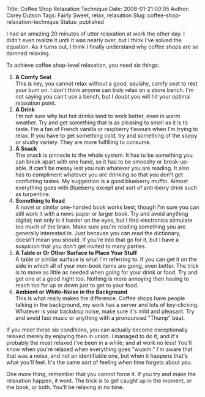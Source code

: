 Title: Coffee Shop Relaxation Technique
Date: 2008-01-21 00:05
Author: Corey Dutson
Tags: Fairly Sweet, relax, relaxation
Slug: coffee-shop-relaxation-technique
Status: published

I had an amazing 20 minutes of utter relaxation at work the other day. I
didn't even realize it until it was nearly over, but I think I've solved
the equation. As it turns out, I think I finally understand why coffee
shops are so damned relaxing.

To achieve coffee shop-level relaxation, you need six things:

1.  **A Comfy Seat**  
    This is key, you cannot relax without a good, squishy, comfy seat
    to rest your bum on. I don't think anyone can truly relax on a
    stone bench. I'm not saying you can't use a bench, but I doubt you
    will hit your optimal relaxation point.
2.  **A Drink**  
    I'm not sure why but hot drinks tend to work better, even in
    warm weather. Try and get something that is as pleasing to smell as
    it is to taste. I'm a fan of French vanilla or raspberry flavours
    when I'm trying to relax. If you have to get something cold, try and
    something of the slurpy or slushy variety. They are more fulfilling
    to consume.
3.  **A Snack**  
    The snack is pinnacle to the whole system. It has to be something
    you can break apart with one hand, so it has to be smooshy
    or break-up-able. It can't be messy lest you ruin whatever you
    are reading. It also has to compliment whatever you are drinking so
    that you don't get conflicting tastes. My suggestion is a good
    blueberry muffin. Almost everything goes with Blueberry except and
    sort of anti-berry drink such as turpentine.
4.  **Something to Read**  
    A novel or similar one-handed book works best, though I'm sure you
    can still work it with a news paper or larger book. Try and avoid
    anything digital; not only is it harder on the eyes, but I find
    electronics stimulate too much of the brain. Make sure you're
    reading something you are generally interested in. Just because you
    can read the dictionary, doesn't mean you should. If you're into
    that go for it, but I have a suspicion that you don't get invited to
    many parties.
5.  **A Table or Or Other Surface to Place Your Stuff**  
    A table or similar surface is what I'm referring to. If you can get
    it on the side in which all of your non-book items are going,
    even better. The trick is to move as little as needed when going for
    your drink or food. Try and get one at a good hight too. Nothing is
    more annoying then having to reach too far up or down just to get to
    your food.
6.  **Ambient or White-Noise in the Background**  
    This is what really makes the difference. Coffee shops have people
    talking in the background, my work has a server and lots
    of key-clicking. Whatever is your backdrop noise, make sure it's
    mild and pleasant. Try and avoid fast music or anything with a
    pronounced "Thump" beat.

If you meet these six conditions, you can actually become exceptionally
relaxed merely by enjoying then in union. I managed to do it, and it's
probably the most relaxed I've been in a while; and at work no less!
You'll know when you're relaxed when everything goes "wuanh." I'm aware
that that was a noise, and not an identifiable one, but when it happens
that's what you'll feel. It's the same sort of feeling when time forgets
about you.

One more thing, remember that you cannot force it. If you try and make
the relaxation happen, it wont. The trick is to get caught up in the
moment, or the book, or both. You'll be relaxing in no time.

